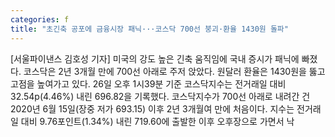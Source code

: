 ```yaml
---
categories: f
title: "초긴축 공포에 금융시장 패닉···코스닥 700선 붕괴·환율 1430원 돌파"
---
```

[서울파이낸스 김호성 기자] 미국의 강도 높은 긴축 움직임에 국내 증시가 패닉에 빠졌다. 코스닥은 2년 3개월 만에 700선 아래로 주저 앉았다. 원달러 환율은 1430원을 뚫고 고점을 높여가고 있다. 26일 오후 1시39분 기준 코스닥지수는 전거래일 대비 32.54p(4.46%) 내린 696.82을 기록했다. 코스닥지수가 700선 아래로 내려간 건 2020년 6월 15일(장중 저가 693.15) 이후 2년 3개월여 만에 처음이다. 지수는 전거래일 대비 9.76포인트(1.34%) 내린 719.60에 출발한 이후 오후장으로 가면서 낙